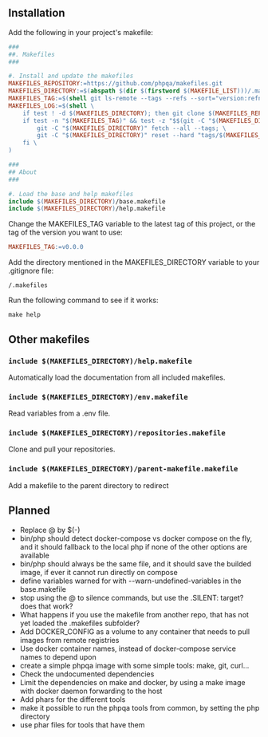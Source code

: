 ## Installation
        
Add the following in your project's makefile:

```makefile
###
##. Makefiles
###

#. Install and update the makefiles
MAKEFILES_REPOSITORY:=https://github.com/phpqa/makefiles.git
MAKEFILES_DIRECTORY:=$(abspath $(dir $(firstword $(MAKEFILE_LIST)))/.makefiles)
MAKEFILES_TAG:=$(shell git ls-remote --tags --refs --sort="version:refname" "$(MAKEFILES_REPOSITORY)" "v*.*.*" | tail -n 1 | awk -F/ '{ print $$3 }')
MAKEFILES_LOG:=$(shell \
	if test ! -d $(MAKEFILES_DIRECTORY); then git clone $(MAKEFILES_REPOSITORY) "$(MAKEFILES_DIRECTORY)"; fi; \
	if test -n "$(MAKEFILES_TAG)" && test -z "$$(git -C "$(MAKEFILES_DIRECTORY)" --no-pager describe --tags --always --dirty | grep "^$(MAKEFILES_TAG)")"; then \
		git -C "$(MAKEFILES_DIRECTORY)" fetch --all --tags; \
		git -C "$(MAKEFILES_DIRECTORY)" reset --hard "tags/$(MAKEFILES_TAG)"; \
	fi \
)

###
## About
###

#. Load the base and help makefiles
include $(MAKEFILES_DIRECTORY)/base.makefile
include $(MAKEFILES_DIRECTORY)/help.makefile
```

Change the MAKEFILES_TAG variable to the latest tag of this project, or the tag of the version you want to use:

```makefile
MAKEFILES_TAG:=v0.0.0
```

Add the directory mentioned in the MAKEFILES_DIRECTORY variable to your .gitignore file:

```.gitignore
/.makefiles
```

Run the following command to see if it works:

```shell
make help
```

## Other makefiles

### `include $(MAKEFILES_DIRECTORY)/help.makefile`

Automatically load the documentation from all included makefiles.

### `include $(MAKEFILES_DIRECTORY)/env.makefile`

Read variables from a .env file.

### `include $(MAKEFILES_DIRECTORY)/repositories.makefile`

Clone and pull your repositories.

### `include $(MAKEFILES_DIRECTORY)/parent-makefile.makefile`

Add a makefile to the parent directory to redirect

## Planned

- Replace @ by $(-)
- bin/php should detect docker-compose vs docker compose on the fly, and it should fallback to the local php if none of the other options are available
- bin/php should always be the same file, and it should save the builded image, if ever it cannot run directly on compose
- define variables warned for with --warn-undefined-variables in the base.makefile
- stop using the @ to silence commands, but use the .SILENT: target? does that work?
- What happens if you use the makefile from another repo, that has not yet loaded the .makefiles subfolder?
- Add DOCKER_CONFIG as a volume to any container that needs to pull images from remote registries
- Use docker container names, instead of docker-compose service names to depend upon
- create a simple phpqa image with some simple tools: make, git, curl...
- Check the undocumented dependencies
- Limit the dependencies on make and docker, by using a make image with docker daemon forwarding to the host
- Add phars for the different tools
- make it possible to run the phpqa tools from common, by setting the php directory
- use phar files for tools that have them
